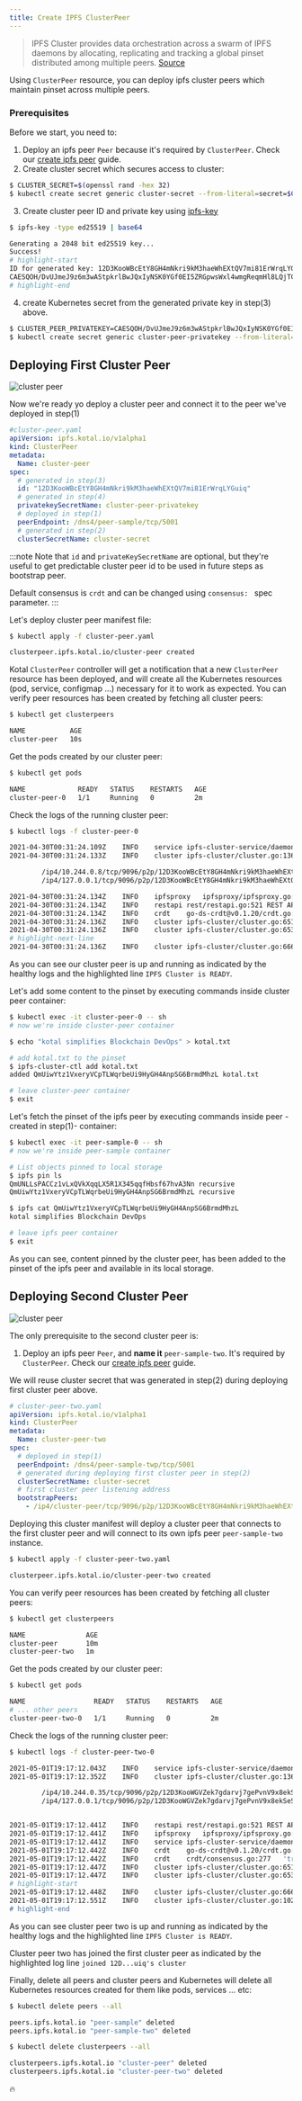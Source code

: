 ```yaml
---
title: Create IPFS ClusterPeer
---
```


> IPFS Cluster provides data orchestration across a swarm of IPFS daemons by allocating, replicating and tracking a global pinset distributed among multiple peers.
> [Source](https://cluster.ipfs.io)

Using `ClusterPeer` resource, you can deploy ipfs cluster peers which maintain pinset across multiple peers.

### Prerequisites

Before we start, you need to:

1. Deploy an ipfs peer `Peer` because it's required by `ClusterPeer`. Check our [create ipfs peer](peer) guide.
2. Create cluster secret which secures access to cluster:

```bash
$ CLUSTER_SECRET=$(openssl rand -hex 32)
$ kubectl create secret generic cluster-secret --from-literal=secret=$CLUSTER_SECRET

```

3. Create cluster peer ID and private key using [ipfs-key](https://github.com/whyrusleeping/ipfs-key)

```bash
$ ipfs-key -type ed25519 | base64

Generating a 2048 bit ed25519 key...
Success!
# highlight-start
ID for generated key: 12D3KooWBcEtY8GH4mNkri9kM3haeWhEXtQV7mi81ErWrqLYGuiq
CAESQOH/DvUJmeJ9z6m3wAStpkrlBwJQxIyNSK0YGf0EI5ZRGpwsWxl4wmgReqmHl8LQjTC2iPM0QbYAjeY3Z63AFnI=
# highlight-end
```

4. create Kubernetes secret from the generated private key in step(3) above.

```bash
$ CLUSTER_PEER_PRIVATEKEY=CAESQOH/DvUJmeJ9z6m3wAStpkrlBwJQxIyNSK0YGf0EI5ZRGpwsWxl4wmgReqmHl8LQjTC2iPM0QbYAjeY3Z63AFnI=
$ kubectl create secret generic cluster-peer-privatekey --from-literal=key=$CLUSTER_PEER_PRIVATEKEY
```

## Deploying First Cluster Peer

![cluster peer](/img/ipfs-cluster-peer.png)

Now we're ready yo deploy a cluster peer and connect it to the peer we've deployed in step(1)

```yaml
#cluster-peer.yaml
apiVersion: ipfs.kotal.io/v1alpha1
kind: ClusterPeer
metadata:
  Name: cluster-peer
spec:
  # generated in step(3)
  id: "12D3KooWBcEtY8GH4mNkri9kM3haeWhEXtQV7mi81ErWrqLYGuiq"
  # generated in step(4)
  privatekeySecretName: cluster-peer-privatekey
  # deployed in step(1)
  peerEndpoint: /dns4/peer-sample/tcp/5001
  # generated in step(2)
  clusterSecretName: cluster-secret
```

:::note
Note that `id` and `privateKeySecretName` are optional, but they're useful to get predictable cluster peer id to be used in future steps as bootstrap peer.

Default consensus is `crdt` and can be changed using `consensus: ` spec parameter.
:::

Let's deploy cluster peer manifest file:

```bash
$ kubectl apply -f cluster-peer.yaml

clusterpeer.ipfs.kotal.io/cluster-peer created
```

Kotal `ClusterPeer` controller will get a notification that a new `ClusterPeer` resource has been deployed, and will create all the Kubernetes resources (pod, service, configmap ...) necessary for it to work as expected. You can verify peer resources has been created by fetching all cluster peers:

```bash
$ kubectl get clusterpeers

NAME           AGE
cluster-peer   10s
```

Get the pods created by our cluster peer:

```bash
$ kubectl get pods

NAME             READY   STATUS    RESTARTS   AGE
cluster-peer-0   1/1     Running   0          2m
```

Check the logs of the running cluster peer:

```bash
$ kubectl logs -f cluster-peer-0

2021-04-30T00:31:24.109Z	INFO	service	ipfs-cluster-service/daemon.go:46	Initializing. For verbose output run with "-l debug". Please wait...
2021-04-30T00:31:24.133Z	INFO	cluster	ipfs-cluster/cluster.go:136	IPFS Cluster v0.13.2+git812c8e3631d4d6771a6e04112e12cd7726e23f7a listening on:

        /ip4/10.244.0.8/tcp/9096/p2p/12D3KooWBcEtY8GH4mNkri9kM3haeWhEXtQV7mi81ErWrqLYGuiq
        /ip4/127.0.0.1/tcp/9096/p2p/12D3KooWBcEtY8GH4mNkri9kM3haeWhEXtQV7mi81ErWrqLYGuiq

2021-04-30T00:31:24.134Z	INFO	ipfsproxy	ipfsproxy/ipfsproxy.go:320	IPFS Proxy: /ip4/127.0.0.1/tcp/9095 -> /ip4/127.0.0.1/tcp/5001
2021-04-30T00:31:24.134Z	INFO	restapi	rest/restapi.go:521	REST API (HTTP): /ip4/127.0.0.1/tcp/9094
2021-04-30T00:31:24.134Z	INFO	crdt	go-ds-crdt@v0.1.20/crdt.go:278	crdt Datastore created. Number of heads: 0. Current max-height: 0
2021-04-30T00:31:24.136Z	INFO	cluster	ipfs-cluster/cluster.go:651	Cluster Peers (without including ourselves):
2021-04-30T00:31:24.136Z	INFO	cluster	ipfs-cluster/cluster.go:653	    - No other peers
# highlight-next-line
2021-04-30T00:31:24.136Z	INFO	cluster	ipfs-cluster/cluster.go:666	** IPFS Cluster is READY **
```

As you can see our cluster peer is up and running as indicated by the healthy logs and the highlighted line `IPFS Cluster is READY`.

Let's add some content to the pinset by executing commands inside cluster peer container:

```bash
$ kubectl exec -it cluster-peer-0 -- sh
# now we're inside cluster-peer container

$ echo "kotal simplifies Blockchain DevOps" > kotal.txt

# add kotal.txt to the pinset
$ ipfs-cluster-ctl add kotal.txt
added QmUiwYtz1VxeryVCpTLWqrbeUi9HyGH4AnpSG6BrmdMhzL kotal.txt

# leave cluster-peer container
$ exit
```

Let's fetch the pinset of the ipfs peer by executing commands inside peer -created in step(1)- container:

```bash
$ kubectl exec -it peer-sample-0 -- sh
# now we're inside peer-sample container

# List objects pinned to local storage
$ ipfs pin ls
QmUNLLsPACCz1vLxQVkXqqLX5R1X345qqfHbsf67hvA3Nn recursive
QmUiwYtz1VxeryVCpTLWqrbeUi9HyGH4AnpSG6BrmdMhzL recursive

$ ipfs cat QmUiwYtz1VxeryVCpTLWqrbeUi9HyGH4AnpSG6BrmdMhzL
kotal simplifies Blockchain DevOps

# leave ipfs peer container
$ exit
```

As you can see, content pinned by the cluster peer, has been added to the pinset of the ipfs peer and available in its local storage.

## Deploying Second Cluster Peer

![cluster peer](/img/ipfs-cluster-peer-join.png)

The only prerequisite to the second cluster peer is:

1. Deploy an ipfs peer `Peer`, and **name it** `peer-sample-two`. It's required by `ClusterPeer`. Check our [create ipfs peer](peer) guide.

We will reuse cluster secret that was generated in step(2) during deploying first cluster peer above.

```yaml
# cluster-peer-two.yaml
apiVersion: ipfs.kotal.io/v1alpha1
kind: ClusterPeer
metadata:
  Name: cluster-peer-two
spec:
  # deployed in step(1)
  peerEndpoint: /dns4/peer-sample-twp/tcp/5001
  # generated during deploying first cluster peer in step(2)
  clusterSecretName: cluster-secret
  # first cluster peer listening address
  bootstrapPeers:
    - /ip4/cluster-peer/tcp/9096/p2p/12D3KooWBcEtY8GH4mNkri9kM3haeWhEXtQV7mi81ErWrqLYGuiq
```

Deploying this cluster manifest will deploy a cluster peer that connects to the first cluster peer and will connect to its own ipfs peer `peer-sample-two` instance.

```bash
$ kubectl apply -f cluster-peer-two.yaml

clusterpeer.ipfs.kotal.io/cluster-peer-two created
```

You can verify peer resources has been created by fetching all cluster peers:

```bash
$ kubectl get clusterpeers

NAME               AGE
cluster-peer       10m
cluster-peer-two   1m
```

Get the pods created by our cluster peer:

```bash
$ kubectl get pods

NAME                 READY   STATUS    RESTARTS   AGE
# ... other peers
cluster-peer-two-0   1/1     Running   0          2m
```

Check the logs of the running cluster peer:

```bash
$ kubectl logs -f cluster-peer-two-0

2021-05-01T19:17:12.043Z	INFO	service	ipfs-cluster-service/daemon.go:46	Initializing. For verbose output run with "-l debug". Please wait...
2021-05-01T19:17:12.352Z	INFO	cluster	ipfs-cluster/cluster.go:136	IPFS Cluster v0.13.2+git812c8e3631d4d6771a6e04112e12cd7726e23f7a listening on:

        /ip4/10.244.0.35/tcp/9096/p2p/12D3KooWGVZek7gdarvj7gePvnV9x8ekSeSdruYojgj5dmU466Wv
        /ip4/127.0.0.1/tcp/9096/p2p/12D3KooWGVZek7gdarvj7gePvnV9x8ekSeSdruYojgj5dmU466Wv


2021-05-01T19:17:12.441Z	INFO	restapi	rest/restapi.go:521	REST API (HTTP): /ip4/127.0.0.1/tcp/9094
2021-05-01T19:17:12.441Z	INFO	ipfsproxy	ipfsproxy/ipfsproxy.go:320	IPFS Proxy: /ip4/127.0.0.1/tcp/9095 -> /ip4/127.0.0.1/tcp/5001
2021-05-01T19:17:12.441Z	INFO	service	ipfs-cluster-service/daemon.go:218	Bootstrapping to /dns4/cluster-peer/tcp/9096/p2p/12D3KooWBcEtY8GH4mNkri9kM3haeWhEXtQV7mi81ErWrqLYGuiq
2021-05-01T19:17:12.442Z	INFO	crdt	go-ds-crdt@v0.1.20/crdt.go:278	crdt Datastore created. Number of heads: 0. Current max-height: 0
2021-05-01T19:17:12.442Z	INFO	crdt	crdt/consensus.go:277	'trust all' mode enabled. Any peer in the cluster can modify the pinset.
2021-05-01T19:17:12.447Z	INFO	cluster	ipfs-cluster/cluster.go:651	Cluster Peers (without including ourselves):
2021-05-01T19:17:12.447Z	INFO	cluster	ipfs-cluster/cluster.go:653	    - No other peers
# highlight-start
2021-05-01T19:17:12.448Z	INFO	cluster	ipfs-cluster/cluster.go:666	** IPFS Cluster is READY **
2021-05-01T19:17:12.551Z	INFO	cluster	ipfs-cluster/cluster.go:1020	12D3KooWGVZek7gdarvj7gePvnV9x8ekSeSdruYojgj5dmU466Wv: joined 12D3KooWBcEtY8GH4mNkri9kM3haeWhEXtQV7mi81ErWrqLYGuiq's cluster
# highlight-end
```

As you can see cluster peer two is up and running as indicated by the healthy logs and the highlighted line `IPFS Cluster is READY`.

Cluster peer two has joined the first cluster peer as indicated by the highlighted log line `joined 12D...uiq's cluster`

Finally, delete all peers and cluster peers and Kubernetes will delete all Kubernetes resources created for them like pods, services ... etc:

```bash
$ kubectl delete peers --all

peers.ipfs.kotal.io "peer-sample" deleted
peers.ipfs.kotal.io "peer-sample-two" deleted

$ kubectl delete clusterpeers --all

clusterpeers.ipfs.kotal.io "cluster-peer" deleted
clusterpeers.ipfs.kotal.io "cluster-peer-two" deleted
```

:fire:
